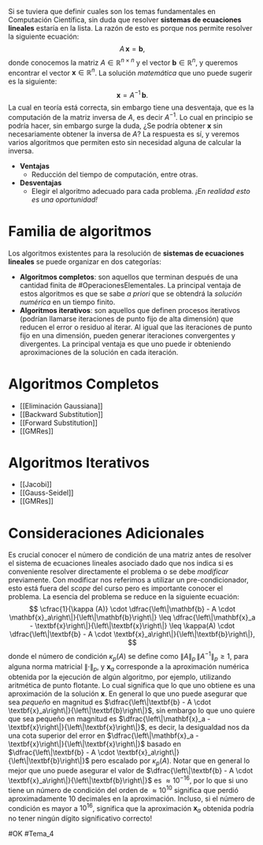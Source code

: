 Si se tuviera que definir cuales son los temas fundamentales en Computación Científica, sin duda que resolver **sistemas de ecuaciones lineales** estaría en la lista. La razón de esto es porque nos permite resolver la siguiente ecuación:
$$
A\,\mathbf{x}=\mathbf{b},
$$
donde conocemos la matriz $A\in\mathbb{R}^{n\times n}$ y el vector $\mathbf{b}\in\mathbb{R}^n$, y queremos encontrar el vector $\mathbf{x}\in\mathbb{R}^n$. La solución _matemática_ que uno puede sugerir es la siguiente:
$$
\mathbf{x}=A^{-1}\,\mathbf{b}.
$$
La cual en teoría está correcta, sin embargo tiene una desventaja, que es la computación de la matriz inversa de $A$, es decir $A^{-1}$. Lo cual en principio se podría hacer, sin embargo surge la duda, ¿Se podría obtener $\mathbf{x}$ sin necesariamente obtener la inversa de $A$? La respuesta es sí, y veremos varios algoritmos que permiten esto sin necesidad alguna de calcular la inversa.
- **Ventajas**
	- Reducción del tiempo de computación, entre otras.
- **Desventajas**
	- Elegir el algoritmo adecuado para cada problema. _¡En realidad esto es una oportunidad!_

# Familia de algoritmos
Los algoritmos existentes para la resolución de **sistemas de ecuaciones lineales** se puede organizar en dos categorías:
- **Algoritmos completos**: son aquellos que terminan después de una cantidad finita de #OperacionesElementales. La principal ventaja de estos algoritmos es que se sabe _a priori_ que se obtendrá la _solución numérica_ en un tiempo finito.
- **Algoritmos iterativos**: son aquellos que definen procesos iterativos (podrían llamarse iteraciones de punto fijo de alta dimensión) que reducen el error o residuo al iterar. Al igual que las iteraciones de punto fijo en una dimensión, pueden generar iteraciones convergentes y divergentes. La principal ventaja es que uno puede ir obteniendo aproximaciones de la solución en cada iteración.

# Algoritmos Completos
- [[Eliminación Gaussiana]]
- [[Backward Substitution]]
- [[Forward Substitution]]
- [[GMRes]]

# Algoritmos Iterativos
- [[Jacobi]]
- [[Gauss-Seidel]]
- [[GMRes]] 

# Consideraciones Adicionales
Es crucial conocer el número de condición de una matriz antes de resolver el sistema de ecuaciones lineales asociado dado que nos indica si es conveniente resolver directamente el problema o se debe _modificar_ previamente. Con modificar nos referimos a utilizar un pre-condicionador, esto está fuera del _scope_ del curso pero es importante conocer el problema. La esencia del problema se reduce en la siguiente ecuación:
$$
\cfrac{1}{\kappa (A)}  \cdot
    	\dfrac{\left\|\mathbf{b} - A \cdot \mathbf{x}_a\right\|}{\left\|\mathbf{b}\right\|}
    	\leq \dfrac{\left\|\mathbf{x}_a - \textbf{x}\right\|}{\left\|\textbf{x}\right\|}
    	\leq \kappa(A) \cdot \dfrac{\left\|\textbf{b} - A \cdot \textbf{x}_a\right\|}{\left\|\textbf{b}\right\|},
$$
donde el número de condición $\kappa_p(A)$ se define como $\|A\|_p \, \left\|A^{-1}\right\|_p\geq1$, para alguna norma matricial  $\left\|\cdot\right\|_p$, y $\mathbf{x}_a$ corresponde a la aproximación numérica obtenida por la ejecución de algún algoritmo, por ejemplo, utilizando aritmética de punto flotante. Lo cual significa que lo que uno obtiene es una aproximación de la solución $\mathbf{x}$. En general lo que uno puede asegurar que sea _pequeño_ en magnitud es $\dfrac{\left\|\textbf{b} - A \cdot \textbf{x}_a\right\|}{\left\|\textbf{b}\right\|}$, sin embargo lo que uno quiere que sea pequeño en magnitud es $\dfrac{\left\|\mathbf{x}_a - \textbf{x}\right\|}{\left\|\textbf{x}\right\|}$, es decir, la desigualdad nos da una cota superior del error en $\dfrac{\left\|\mathbf{x}_a - \textbf{x}\right\|}{\left\|\textbf{x}\right\|}$ basado en $\dfrac{\left\|\textbf{b} - A \cdot \textbf{x}_a\right\|}{\left\|\textbf{b}\right\|}$ pero escalado por $\kappa_p(A)$. Notar que en general lo mejor que uno puede asegurar el valor de $\dfrac{\left\|\textbf{b} - A \cdot \textbf{x}_a\right\|}{\left\|\textbf{b}\right\|}$ es $\approx10^{-16}$, por lo que si uno tiene un número de condición del orden de $\approx 10^{10}$ significa que perdió aproximadamente $10$ decimales en la aproximación. Incluso, si el número de condición es mayor a $10^{16}$, significa que la aproximación $\mathbf{x}_a$ obtenida podría no tener ningún dígito significativo correcto!

#OK
#Tema_4